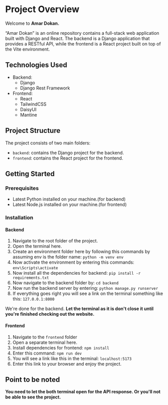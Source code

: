# Project Overview

Welcome to **Amar Dokan.** 

“Amar Dokan” is an online repository contains a full-stack web application built with Django and React. The backend is a Django application that provides a RESTful API, while the frontend is a React project built on top of the Vite environment.

## Technologies Used

* Backend:
	+ Django
	+ Django Rest Framework
* Frontend:
	+ React
	+ TailwindCSS
	+ DaisyUI
	+ Mantine

## Project Structure

The project consists of two main folders:

-   `backend`: contains the Django project for the backend.
-   `frontend`: contains the React project for the frontend.

## Getting Started

### Prerequisites

-   Latest Python installed on your machine.(for backend)
-   Latest Node.js installed on your machine.(for frontend)

 
### Installation

#### Backend

1.  Navigate to the root folder of the project.
2. Open the terminal here.
3.  Create an environment folder here by following this commands by assuming env is the folder name: 
`python -m venv env`
4. Now activate the environment by entering this commands:
`env\Scripts\activate`
5. Now install all the dependencies for backend:
`pip install -r requirements.txt`
6. Now navigate to the backend folder by: `cd backend`
7. Now run the backend server by entering: `python manage.py runserver`
8. If everything goes right you will see a link on the terminal something like this: `127.0.0.1:8000`

We're done for the backend.
**Let the terminal as it is don't close it until you're finished checking out the website.**

#### Frontend
1. Navigate to the  `frontend`  folder
2. Open a separate terminal here.
3. Install dependencies for frontend: `npm install`
4. Enter this command: `npm run dev`
5. You will see a link like this in the terminal: `localhost:5173`
6. Enter this link to your browser and enjoy the project.




## Point to be noted

**You need to let the both terminal open for the API response. Or you'll not be able to see the project.**
